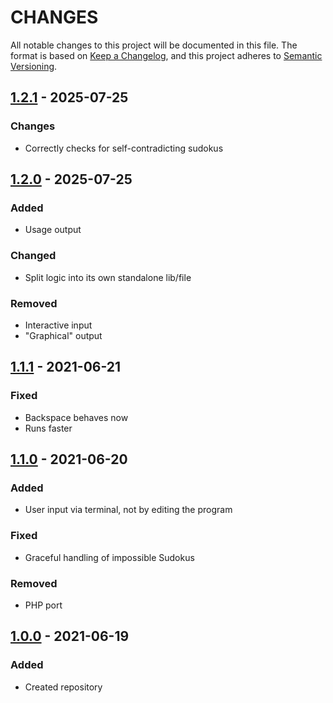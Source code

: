 # CHANGES

All notable changes to this project will be documented in this file. The format is based on [Keep a Changelog](https://keepachangelog.com/en/1.0.0/), and this project adheres to [Semantic Versioning](https://semver.org/spec/v2.0.0.html).

## [1.2.1] - 2025-07-25
### Changes
+ Correctly checks for self-contradicting sudokus

## [1.2.0] - 2025-07-25
### Added
+ Usage output

### Changed
+ Split logic into its own standalone lib/file

### Removed
+ Interactive input
+ "Graphical" output

## [1.1.1] - 2021-06-21
### Fixed
+ Backspace behaves now
+ Runs faster

## [1.1.0] - 2021-06-20
### Added
+ User input via terminal, not by editing the program

### Fixed
+ Graceful handling of impossible Sudokus

### Removed
+ PHP port

## [1.0.0] - 2021-06-19
### Added
+ Created repository

[1.2.1]: https://github.com/jkoop/brute-force-sudoku/releases/tag/v1.2.1
[1.2.0]: https://github.com/jkoop/brute-force-sudoku/releases/tag/v1.2.0
[1.1.1]: https://github.com/jkoop/brute-force-sudoku/releases/tag/v1.1.1
[1.1.0]: https://github.com/jkoop/brute-force-sudoku/releases/tag/v1.1.0
[1.0.0]: https://github.com/jkoop/brute-force-sudoku/releases/tag/v1.0.0

